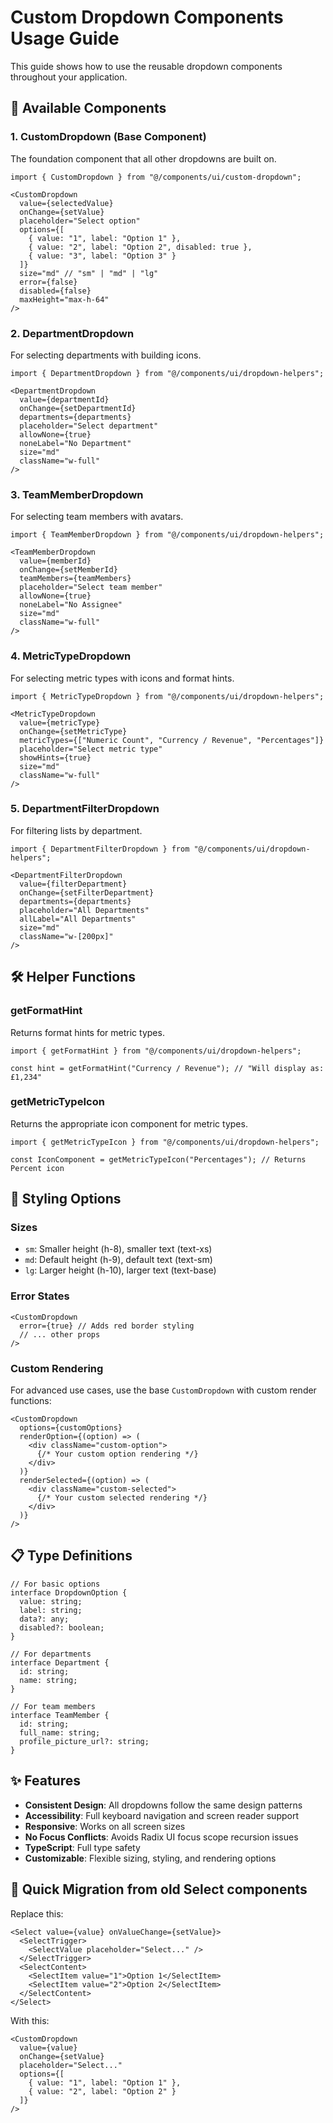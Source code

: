# Custom Dropdown Components Usage Guide

This guide shows how to use the reusable dropdown components throughout your application.

## 🎯 Available Components

### 1. CustomDropdown (Base Component)
The foundation component that all other dropdowns are built on.

```tsx
import { CustomDropdown } from "@/components/ui/custom-dropdown";

<CustomDropdown
  value={selectedValue}
  onChange={setValue}
  placeholder="Select option"
  options={[
    { value: "1", label: "Option 1" },
    { value: "2", label: "Option 2", disabled: true },
    { value: "3", label: "Option 3" }
  ]}
  size="md" // "sm" | "md" | "lg"
  error={false}
  disabled={false}
  maxHeight="max-h-64"
/>
```

### 2. DepartmentDropdown
For selecting departments with building icons.

```tsx
import { DepartmentDropdown } from "@/components/ui/dropdown-helpers";

<DepartmentDropdown
  value={departmentId}
  onChange={setDepartmentId}
  departments={departments}
  placeholder="Select department"
  allowNone={true}
  noneLabel="No Department"
  size="md"
  className="w-full"
/>
```

### 3. TeamMemberDropdown
For selecting team members with avatars.

```tsx
import { TeamMemberDropdown } from "@/components/ui/dropdown-helpers";

<TeamMemberDropdown
  value={memberId}
  onChange={setMemberId}
  teamMembers={teamMembers}
  placeholder="Select team member"
  allowNone={true}
  noneLabel="No Assignee"
  size="md"
  className="w-full"
/>
```

### 4. MetricTypeDropdown
For selecting metric types with icons and format hints.

```tsx
import { MetricTypeDropdown } from "@/components/ui/dropdown-helpers";

<MetricTypeDropdown
  value={metricType}
  onChange={setMetricType}
  metricTypes={["Numeric Count", "Currency / Revenue", "Percentages"]}
  placeholder="Select metric type"
  showHints={true}
  size="md"
  className="w-full"
/>
```

### 5. DepartmentFilterDropdown
For filtering lists by department.

```tsx
import { DepartmentFilterDropdown } from "@/components/ui/dropdown-helpers";

<DepartmentFilterDropdown
  value={filterDepartment}
  onChange={setFilterDepartment}
  departments={departments}
  placeholder="All Departments"
  allLabel="All Departments"
  size="md"
  className="w-[200px]"
/>
```

## 🛠 Helper Functions

### getFormatHint
Returns format hints for metric types.

```tsx
import { getFormatHint } from "@/components/ui/dropdown-helpers";

const hint = getFormatHint("Currency / Revenue"); // "Will display as: £1,234"
```

### getMetricTypeIcon
Returns the appropriate icon component for metric types.

```tsx
import { getMetricTypeIcon } from "@/components/ui/dropdown-helpers";

const IconComponent = getMetricTypeIcon("Percentages"); // Returns Percent icon
```

## 🎨 Styling Options

### Sizes
- `sm`: Smaller height (h-8), smaller text (text-xs)
- `md`: Default height (h-9), default text (text-sm)
- `lg`: Larger height (h-10), larger text (text-base)

### Error States
```tsx
<CustomDropdown
  error={true} // Adds red border styling
  // ... other props
/>
```

### Custom Rendering
For advanced use cases, use the base `CustomDropdown` with custom render functions:

```tsx
<CustomDropdown
  options={customOptions}
  renderOption={(option) => (
    <div className="custom-option">
      {/* Your custom option rendering */}
    </div>
  )}
  renderSelected={(option) => (
    <div className="custom-selected">
      {/* Your custom selected rendering */}
    </div>
  )}
/>
```

## 📋 Type Definitions

```tsx
// For basic options
interface DropdownOption {
  value: string;
  label: string;
  data?: any;
  disabled?: boolean;
}

// For departments
interface Department {
  id: string;
  name: string;
}

// For team members
interface TeamMember {
  id: string;
  full_name: string;
  profile_picture_url?: string;
}
```

## ✨ Features

- **Consistent Design**: All dropdowns follow the same design patterns
- **Accessibility**: Full keyboard navigation and screen reader support
- **Responsive**: Works on all screen sizes
- **No Focus Conflicts**: Avoids Radix UI focus scope recursion issues
- **TypeScript**: Full type safety
- **Customizable**: Flexible sizing, styling, and rendering options

## 🚀 Quick Migration from old Select components

Replace this:
```tsx
<Select value={value} onValueChange={setValue}>
  <SelectTrigger>
    <SelectValue placeholder="Select..." />
  </SelectTrigger>
  <SelectContent>
    <SelectItem value="1">Option 1</SelectItem>
    <SelectItem value="2">Option 2</SelectItem>
  </SelectContent>
</Select>
```

With this:
```tsx
<CustomDropdown
  value={value}
  onChange={setValue}
  placeholder="Select..."
  options={[
    { value: "1", label: "Option 1" },
    { value: "2", label: "Option 2" }
  ]}
/>
``` 